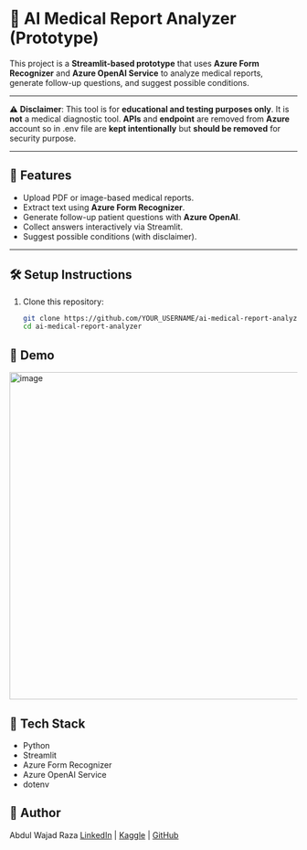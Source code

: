 # 🏥 AI Medical Report Analyzer (Prototype)

This project is a **Streamlit-based prototype** that uses **Azure Form Recognizer** and **Azure OpenAI Service** to analyze medical reports, generate follow-up questions, and suggest possible conditions.  


---

⚠️ **Disclaimer**: This tool is for **educational and testing purposes only**. It is **not** a medical diagnostic tool. **APIs** and **endpoint** are removed from **Azure** account so in .env file are **kept intentionally** but **should be removed** for security purpose. 

---

## 🚀 Features
- Upload PDF or image-based medical reports.
- Extract text using **Azure Form Recognizer**.
- Generate follow-up patient questions with **Azure OpenAI**.
- Collect answers interactively via Streamlit.
- Suggest possible conditions (with disclaimer).

---

## 🛠️ Setup Instructions

1. Clone this repository:
   ```bash
   git clone https://github.com/YOUR_USERNAME/ai-medical-report-analyzer.git
   cd ai-medical-report-analyzer

## 📸 Demo
<img width="1365" height="573" alt="image" src="https://github.com/user-attachments/assets/aed84f6a-e1d0-4c7f-a6bf-cbcdd8fc07c5" />


## 📌 Tech Stack
- Python
- Streamlit
- Azure Form Recognizer
- Azure OpenAI Service
- dotenv

## 🙋 Author
Abdul Wajad Raza
[LinkedIn](https://www.linkedin.com/in/abdul-wajad/) | [Kaggle](https://www.kaggle.com/abdulwajad) | [GitHub](https://github.com/abdulwajadraza)

